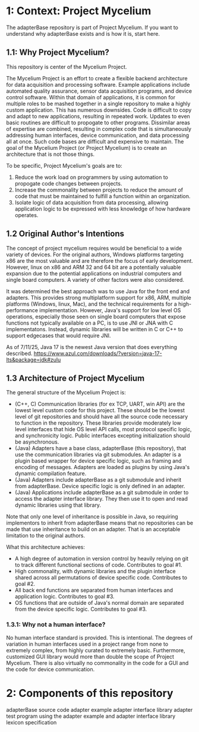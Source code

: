 # 1: Context: Project Mycelium
The adapterBase repository is part of Project Mycelium. If you want to understand why adapterBase exists and is how it is, start here.

## 1.1: Why Project Mycelium?
This repository is center of the Mycelium Project.

The Mycelium Project is an effort to create a flexible backend architecture for data acquisition and processing software. Example applications include automated quality assurance, sensor data acquisition programs, and device control software. Within that domain of applications, it is common for multiple roles to be mashed together in a single repository to make a highly custom application. This has numerous downsides. Code is difficult to copy and adapt to new applications, resulting in repeated work. Updates to even basic routines are difficult to propogate to other programs. Dissimilar areas of expertise are combined, resulting in complex code that is simultaneously addressing human interfaces, device communication, and data processing all at once. Such code bases are difficult and expensive to maintain. The goal of the Mycelium Project (or Project Mycelium) is to create an architecture that is not those things.

To be specific, Project Mycelium's goals are to:
1. Reduce the work load on programmers by using automation to propogate code changes between projects.
2. Increase the commonality between projects to reduce the amount of code that must be maintained to fulfill a function within an organization.
3. Isolate logic of data acquisition from data processing, allowing application logic to be expressed with less knowledge of how hardware operates.

## 1.2 Original Author's Intentions
The concept of project mycelium requires would be beneficial to a wide variety of devices. For the original authors, Windows platforms targeting x86 are the most valuable and are therefore the focus of early development. However, linux on x86 and ARM 32 and 64 bit are a potentially valuable expansion due to the potential applications on industrial computers and single board computers. A variety of other factors were also considered.

It was determined the best approach was to use Java for the front end and adapters. This provides strong multiplatform support for x86, ARM, multiple platforms (Windows, linux, Mac), and the technical requirements for a high-performance implementation. However, Java's support for low level OS operations, especially those seen on single board computers that expose functions not typically available on a PC, is to use JNI or JNA with C implementatons. Instead, dynamic libraries will be written in C or C++ to support edgecases that would require JNI.

As of 7/11/25, Java 17 is the newest Java version that does everything described. https://www.azul.com/downloads/?version=java-17-lts&package=jdk#zulu

## 1.3 Architecture of Project Mycelium
The general structure of the Mycelium Project is:
- (C++, C) Communication libraries (for ex TCP, UART, win API) are the lowest level custom code for this project. These should be the lowest level of git repositories and should have all the source code necessary to function in the repository. These libraries provide moderately low level interfaces that hide OS level API calls, most protocol specific logic, and synchronicity logic. Public interfaces excepting initialization should be asynchronous.
- (Java) Adapters have a base class, adapterBase (this repository), that use the communication libraries via git submodules. An adapter is a plugin based wrapper for device specific logic, such as framing and encoding of messages. Adapters are loaded as plugins by using Java's dynamic compilation feature.
- (Java) Adapters include adapterBase as a git submodule and inherit from adapterBase. Device specific logic is only defined in an adapter.
- (Java) Applications include adapterBase as a git submodule in order to access the adapter interface library. They then use it to open and read dynamic libraries using that library.

Note that only one level of inheritance is possible in Java, so requiring implementors to inherit from adapterBase means that no repositories can be made that use inheritance to build on an adapter. That is an acceptable limitation to the original authors.

What this architecture achieves:
- A high degree of automation in version control by heavily relying on git to track different functional sections of code. Contributes to goal #1.
- High commonality, with dynamic libraries and the plugin interface shared across all permutations of device specific code. Contributes to goal #2.
- All back end functions are separated from human interfaces and application logic. Contributes to goal #3.
- OS functions that are outside of Java's normal domain are separated from the device specific logic. Contributes to goal #3.

### 1.3.1: Why not a human interface?
No human interface standard is provided. This is intentional. The degrees of variation in human interfaces used in a project range from none to extremely complex, from highly curated to extremely basic. Furthermore, customized GUI library would more than double the scope of Project Mycelium. There is also virtually no commonality in the code for a GUI and the code for device communication.

# 2: Components of this repository
adapterBase source code
adapter example
adapter interface library
adapter test program using the adapter example and adapter interface library
lexicon specification
